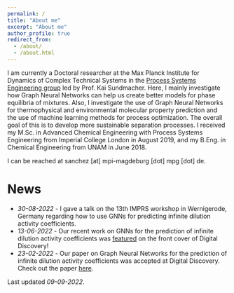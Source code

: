 ```yaml
---
permalink: /
title: "About me"
excerpt: "About me"
author_profile: true
redirect_from: 
  - /about/
  - /about.html
---
```


I am currently a Doctoral researcher at the Max Planck Institute for Dynamics of Complex Technical Systems in the [Process Systems Engineering group](https://www.mpi-magdeburg.mpg.de/pse) led by Prof. Kai Sundmacher. Here, I mainly investigate how Graph Neural Networks can help us create better models for phase equilibria of mixtures. Also, I investigate the use of Graph Neural Networks for thermophysical and environmental molecular property prediction and the use of machine learning methods for process optimization. The overall goal of this is to develop more sustainable separation processes. I received my M.Sc. in Advanced Chemical Engineering with Process Systems Engineering from Imperial College London in August 2019, and my B.Eng. in Chemical Engineering from UNAM in June 2018.

I can be reached at sanchez [at] mpi-magdeburg [dot] mpg [dot] de.

# News
* *30-08-2022* - I gave a talk on the 13th IMPRS workshop in Wernigerode, Germany regarding how to use GNNs for predicting infinite dilution activity coefficients. 
* *13-06-2022* - Our recent work on GNNs for the prediction of infinite dilution activity coefficients was [featured](https://pubs.rsc.org/en/content/articlepdf/2022/dd/d2dd90010f?page=search) on the front cover of Digital Discovery!
* *23-02-2022* - Our paper on Graph Neural Networks for the prediction of infinite dilution activity coefficients was accepted at Digital Discovery. Check out the paper [here](https://doi.org/10.1039/D1DD00037C).

Last updated *09-09-2022*.


